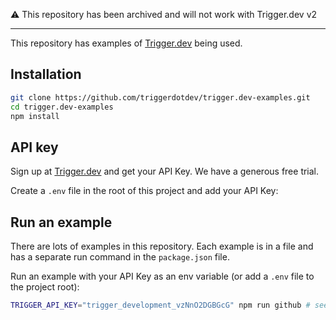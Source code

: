 :warning: This repository has been archived and will not work with Trigger.dev v2 

---

This repository has examples of [Trigger.dev](https://trigger.dev) being used.

## Installation

```sh
git clone https://github.com/triggerdotdev/trigger.dev-examples.git
cd trigger.dev-examples
npm install
```

## API key

Sign up at [Trigger.dev](https://trigger.dev) and get your API Key. We have a generous free trial.

Create a `.env` file in the root of this project and add your API Key:

## Run an example

There are lots of examples in this repository. Each example is in a file and has a separate run command in the `package.json` file.

Run an example with your API Key as an env variable (or add a `.env` file to the project root):

```sh
TRIGGER_API_KEY="trigger_development_vzNnO2DGBGcG" npm run github # see package.json for more
```
